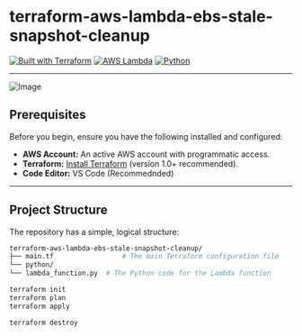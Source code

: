 # terraform-aws-lambda-ebs-stale-snapshot-cleanup

[![Built with Terraform](https://img.shields.io/badge/Built%20with-Terraform-blue.svg)](https://www.terraform.io/)
[![AWS Lambda](https://img.shields.io/badge/AWS-Lambda-orange.svg)](https://aws.amazon.com/lambda/)
[![Python](https://img.shields.io/badge/Python-3.9-blue.svg)](https://www.python.org/downloads/release/python-390/)

---

![Image](https://github.com/user-attachments/assets/0c21c025-c76c-4dca-abfe-ea97575f4510)



## Prerequisites

Before you begin, ensure you have the following installed and configured:

* **AWS Account:** An active AWS account with programmatic access.
* **Terraform:** [Install Terraform](https://www.terraform.io/downloads.html) (version 1.0+ recommended).
* **Code Editor:** VS Code (Recommednded) 

---

## Project Structure

The repository has a simple, logical structure:
```bash
terraform-aws-lambda-ebs-stale-snapshot-cleanup/
├── main.tf                 # The main Terraform configuration file
└── python/
└── lambda_function.py  # The Python code for the Lambda function
```
```bash
terraform init
terraform plan
terraform apply
```
```bash
terraform destroy
```

